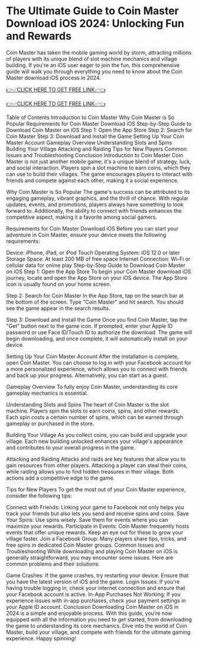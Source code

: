 # The Ultimate Guide to Coin Master Download iOS 2024: Unlocking Fun and Rewards
Coin Master has taken the mobile gaming world by storm, attracting millions of players with its unique blend of slot machine mechanics and village building. If you're an iOS user eager to join the fun, this comprehensive guide will walk you through everything you need to know about the Coin Master download iOS process in 2024.

[👉✅CLICK HERE TO GET FREE LINK✅👈](https://freesingup.online/CoinMasterSpin)

[👉✅CLICK HERE TO GET FREE LINK✅👈](https://freesingup.online/CoinMasterSpin)

Table of Contents
Introduction to Coin Master
Why Coin Master is So Popular
Requirements for Coin Master Download iOS
Step-by-Step Guide to Download Coin Master on iOS
Step 1: Open the App Store
Step 2: Search for Coin Master
Step 3: Download and Install the Game
Setting Up Your Coin Master Account
Gameplay Overview
Understanding Slots and Spins
Building Your Village
Attacking and Raiding
Tips for New Players
Common Issues and Troubleshooting
Conclusion
Introduction to Coin Master
Coin Master is not just another mobile game; it's a unique blend of strategy, luck, and social interaction. Players spin a slot machine to earn coins, which they can use to build their villages. The game encourages players to interact with friends and compete against each other, making it a social experience.

Why Coin Master is So Popular
The game's success can be attributed to its engaging gameplay, vibrant graphics, and the thrill of chance. With regular updates, events, and promotions, players always have something to look forward to. Additionally, the ability to connect with friends enhances the competitive aspect, making it a favorite among social gamers.

Requirements for Coin Master Download iOS
Before you can start your adventure in Coin Master, ensure your device meets the following requirements:

Device: iPhone, iPad, or iPod Touch
Operating System: iOS 12.0 or later
Storage Space: At least 200 MB of free space
Internet Connection: Wi-Fi or cellular data for online play
Step-by-Step Guide to Download Coin Master on iOS
Step 1: Open the App Store
To begin your Coin Master download iOS journey, locate and open the App Store on your iOS device. The App Store icon is usually found on your home screen.

Step 2: Search for Coin Master
In the App Store, tap on the search bar at the bottom of the screen. Type "Coin Master" and hit search. You should see the game appear in the search results.

Step 3: Download and Install the Game
Once you find Coin Master, tap the "Get" button next to the game icon. If prompted, enter your Apple ID password or use Face ID/Touch ID to authorize the download. The game will begin downloading, and once complete, it will automatically install on your device.

Setting Up Your Coin Master Account
After the installation is complete, open Coin Master. You can choose to log in with your Facebook account for a more personalized experience, which allows you to connect with friends and back up your progress. Alternatively, you can start as a guest.

Gameplay Overview
To fully enjoy Coin Master, understanding its core gameplay mechanics is essential.

Understanding Slots and Spins
The heart of Coin Master is the slot machine. Players spin the slots to earn coins, spins, and other rewards. Each spin costs a certain number of spins, which can be earned through gameplay or purchased in the store.

Building Your Village
As you collect coins, you can build and upgrade your village. Each new building unlocked enhances your village's appearance and contributes to your overall progress in the game.

Attacking and Raiding
Attacks and raids are key features that allow you to gain resources from other players. Attacking a player can steal their coins, while raiding allows you to find hidden treasures in their village. Both actions add a competitive edge to the game.

Tips for New Players
To get the most out of your Coin Master experience, consider the following tips:

Connect with Friends: Linking your game to Facebook not only helps you track your friends but also lets you send and receive spins and coins.
Save Your Spins: Use spins wisely. Save them for events where you can maximize your rewards.
Participate in Events: Coin Master frequently hosts events that offer unique rewards. Keep an eye out for these to grow your village faster.
Join a Facebook Group: Many players share tips, tricks, and free spins in dedicated Coin Master groups.
Common Issues and Troubleshooting
While downloading and playing Coin Master on iOS is generally straightforward, you may encounter some issues. Here are common problems and their solutions:

Game Crashes: If the game crashes, try restarting your device. Ensure that you have the latest version of iOS and the game.
Login Issues: If you're having trouble logging in, check your internet connection and ensure that your Facebook account is active.
In-App Purchases Not Working: If you experience issues with in-app purchases, check your payment settings in your Apple ID account.
Conclusion
Downloading Coin Master on iOS in 2024 is a simple and enjoyable process. With this guide, you’re now equipped with all the information you need to get started, from downloading the game to understanding its core mechanics. Dive into the world of Coin Master, build your village, and compete with friends for the ultimate gaming experience. Happy spinning!
